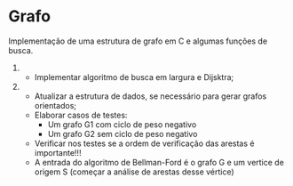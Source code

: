 # Grafo
Implementação de uma estrutura de grafo em C e algumas funções de busca.

1) 
    - Implementar algoritmo de busca em largura e Dijsktra;

2)  
    - Atualizar a estrutura de dados, se necessário para gerar grafos orientados;
    - Elaborar casos de testes:
      * Um grafo G1 com ciclo de peso negativo
      * Um grafo G2 sem ciclo de peso negativo
    - Verificar nos testes se a ordem de verificação das arestas é importante!!!
    - A entrada do algoritmo de Bellman-Ford é o grafo G e um vertice de origem S (começar a análise de arestas desse vértice)
